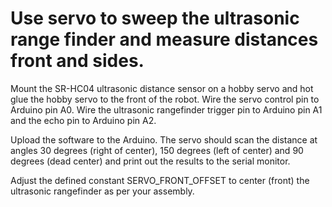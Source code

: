 # Use servo to sweep the ultrasonic range finder and measure distances front and sides.
Mount the SR-HC04 ultrasonic distance sensor on a hobby servo and hot glue the hobby servo to the front of the robot.  Wire the servo control pin to Arduino pin A0.  Wire the ultrasonic rangefinder trigger pin to Arduino pin A1 and the echo pin to Arduino pin A2.

Upload the software to the Arduino.  The servo should scan the distance at angles 30 degrees (right of center), 150 degrees (left of center) and 90 degrees (dead center) and print out the results to the serial monitor.

Adjust the defined constant SERVO_FRONT_OFFSET to center (front) the ultrasonic rangefinder as per your assembly.

